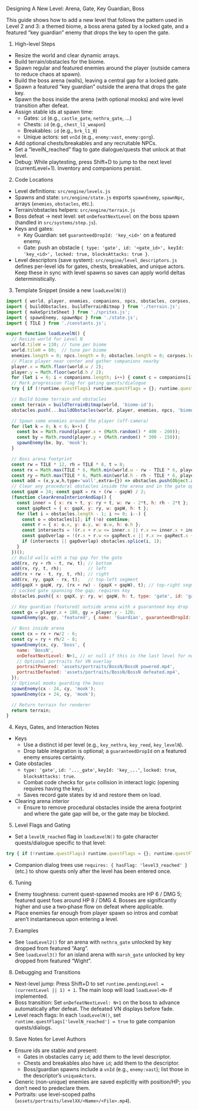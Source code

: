Designing A New Level: Arena, Gate, Key Guardian, Boss

This guide shows how to add a new level that follows the pattern used in Level 2 and 3: a themed biome, a boss arena gated by a locked gate, and a featured “key guardian” enemy that drops the key to open the gate.

1) High-level Steps

- Resize the world and clear dynamic arrays.
- Build terrain/obstacles for the biome.
- Spawn regular and featured enemies around the player (outside camera to reduce chaos at spawn).
- Build the boss arena (walls), leaving a central gap for a locked gate.
- Spawn a featured “key guardian” outside the arena that drops the gate key.
- Spawn the boss inside the arena (with optional mooks) and wire level transition after defeat.
- Assign stable ids at spawn time:
  - Gates: `id` (e.g., `castle_gate`, `nethra_gate`, …)
  - Chests: `id` (e.g., `chest_l1_weapon`)
  - Breakables: `id` (e.g., `brk_l1_0`)
  - Unique actors: set `vnId` (e.g., `enemy:vast`, `enemy:gorg`).
- Add optional chests/breakables and any recruitable NPCs.
- Set a “levelN_reached” flag to gate dialogue/quests that unlock at that level.
 - Debug: While playtesting, press Shift+D to jump to the next level (currentLevel+1). Inventory and companions persist.

2) Code Locations

- Level definitions: `src/engine/levels.js`
- Spawns and state: `src/engine/state.js` exports `spawnEnemy`, `spawnNpc`, arrays (`enemies`, `obstacles`, etc.).
- Terrain/obstacles helpers: `src/engine/terrain.js`
- Boss defeat → next level: set `onDefeatNextLevel` on the boss spawn (handled in `src/systems/step.js`).
- Keys and gates:
  - Key Guardian: set `guaranteedDropId: 'key_<id>'` on a featured enemy.
  - Gate: push an obstacle `{ type: 'gate', id: '<gate_id>', keyId: 'key_<id>', locked: true, blocksAttacks: true }`.
- Level descriptors (save system): `src/engine/level_descriptors.js` defines per-level ids for gates, chests, breakables, and unique actors. Keep these in sync with level spawns so saves can apply world deltas deterministically.

3) Template Snippet (inside a new `loadLevelN()`)

```js
import { world, player, enemies, companions, npcs, obstacles, corpses, stains, floaters, sparkles, runtime } from './state.js';
import { buildObstacles, buildTerrainBitmap } from './terrain.js';
import { makeSpriteSheet } from './sprites.js';
import { spawnEnemy, spawnNpc } from './state.js';
import { TILE } from './constants.js';

export function loadLevelN() {
  // Resize world for Level N
  world.tileW = 130; // tune per biome
  world.tileH = 80;  // tune per biome
  enemies.length = 0; npcs.length = 0; obstacles.length = 0; corpses.length = 0; stains.length = 0; floaters.length = 0; sparkles.length = 0;
  // Place player near center and gather companions nearby
  player.x = Math.floor(world.w / 2);
  player.y = Math.floor(world.h / 2);
  for (let i = 0; i < companions.length; i++) { const c = companions[i]; c.x = player.x + 12 * (i + 1); c.y = player.y + 8 * (i + 1); }
  // Mark progression flag for gating quests/dialogue
  try { if (!runtime.questFlags) runtime.questFlags = {}; runtime.questFlags['levelN_reached'] = true; } catch {}

  // Build biome terrain and obstacles
  const terrain = buildTerrainBitmap(world, 'biome-id');
  obstacles.push(...buildObstacles(world, player, enemies, npcs, 'biome-id'));

  // Spawn some enemies around the player (off-camera)
  for (let k = 0; k < 6; k++) {
    const bx = Math.round(player.x + (Math.random() * 400 - 200));
    const by = Math.round(player.y + (Math.random() * 300 - 150));
    spawnEnemy(bx, by, 'mook');
  }

  // Boss arena footprint
  const rw = TILE * 12, rh = TILE * 8, t = 8;
  const rx = Math.max(TILE * 6, Math.min(world.w - rw - TILE * 6, player.x + 260));
  const ry = Math.max(TILE * 6, Math.min(world.h - rh - TILE * 6, player.y + 160));
  const add = (x,y,w,h,type='wall',extra={}) => obstacles.push(Object.assign({ x, y, w, h, type, blocksAttacks: type==='wall' }, extra));
  // Clear any procedural obstacles inside the arena and in the gate opening
  const gapW = 24; const gapX = rx + (rw - gapW) / 2;
  (function clearArenaInteriorAndGap() {
    const inner = { x: rx + t, y: ry + t, w: rw - 2*t, h: rh - 2*t };
    const gapRect = { x: gapX, y: ry, w: gapW, h: t };
    for (let i = obstacles.length - 1; i >= 0; i--) {
      const o = obstacles[i]; if (!o) continue;
      const r = { x: o.x, y: o.y, w: o.w, h: o.h };
      const intersects = !(r.x + r.w <= inner.x || r.x >= inner.x + inner.w || r.y + r.h <= inner.y || r.y >= inner.y + inner.h);
      const gapOverlap = !(r.x + r.w <= gapRect.x || r.x >= gapRect.x + gapRect.w || r.y + r.h <= gapRect.y || r.y >= gapRect.y + gapRect.h);
      if (intersects || gapOverlap) obstacles.splice(i, 1);
    }
  })();
  // Build walls with a top gap for the gate
  add(rx, ry + rh - t, rw, t); // bottom
  add(rx, ry, t, rh);          // left
  add(rx + rw - t, ry, t, rh); // right
  add(rx, ry, gapX - rx, t);   // top-left segment
  add(gapX + gapW, ry, (rx + rw) - (gapX + gapW), t); // top-right segment
  // Locked gate spanning the gap; requires key
  obstacles.push({ x: gapX, y: ry, w: gapW, h: t, type: 'gate', id: 'gate_levelN', keyId: 'key_levelN', locked: true, blocksAttacks: true });

  // Key guardian (featured) outside arena with a guaranteed key drop
  const gx = player.x + 180, gy = player.y - 120;
  spawnEnemy(gx, gy, 'featured', { name: 'Guardian', guaranteedDropId: 'key_levelN', hp: 12, dmg: 4 });

  // Boss inside arena
  const cx = rx + rw/2 - 6;
  const cy = ry + rh/2 - 8;
  spawnEnemy(cx, cy, 'boss', {
    name: 'BossN',
    onDefeatNextLevel: N+1, // or null if this is the last level for now
    // Optional portraits for VN overlay
    portraitPowered: 'assets/portraits/BossN/BossN powered.mp4',
    portraitDefeated: 'assets/portraits/BossN/BossN defeated.mp4',
  });
  // Optional mooks guarding the boss
  spawnEnemy(cx - 24, cy, 'mook');
  spawnEnemy(cx + 24, cy, 'mook');

  // Return terrain for renderer
  return terrain;
}
```

4) Keys, Gates, and Interaction Notes

- Keys
  - Use a distinct id per level (e.g., `key_nethra`, `key_reed`, `key_levelN`).
  - Drop table integration is optional; a `guaranteedDropId` on a featured enemy ensures certainty.
- Gate obstacles
  - `type: 'gate'`, `id: '..._gate'`, `keyId: 'key_...'`, `locked: true`, `blocksAttacks: true`.
  - Combat code checks for `gate` collision in interact logic (opening requires having the key).
  - Saves record gate states by id and restore them on load.
- Clearing arena interior
  - Ensure to remove procedural obstacles inside the arena footprint and where the gate gap will be, or the gate may be blocked.

5) Level Flags and Gating

- Set a `levelN_reached` flag in `loadLevelN()` to gate character quests/dialogue specific to that level:

```js
try { if (!runtime.questFlags) runtime.questFlags = {}; runtime.questFlags['levelN_reached'] = true; } catch {}
```

- Companion dialog trees use `requires: { hasFlag: 'level3_reached' }` (etc.) to show quests only after the level has been entered once.

6) Tuning

- Enemy toughness: current quest-spawned mooks are HP 6 / DMG 5; featured quest foes around HP 8 / DMG 4. Bosses are significantly higher and use a two‑phase flow on defeat where applicable.
- Place enemies far enough from player spawn so intros and combat aren’t instantaneous upon entering a level.

7) Examples

- See `loadLevel2()` for an arena with `nethra_gate` unlocked by key dropped from featured “Aarg”.
- See `loadLevel3()` for an island arena with `marsh_gate` unlocked by key dropped from featured “Wight”.

8) Debugging and Transitions

- Next-level jump: Press Shift+D to set `runtime.pendingLevel = (currentLevel || 1) + 1`. The main loop will load `loadLevel<N>` if implemented.
- Boss transition: Set `onDefeatNextLevel: N+1` on the boss to advance automatically after defeat. The defeated VN displays before fade.
- Level reach flags: In each `loadLevelN()`, set `runtime.questFlags['levelN_reached'] = true` to gate companion quests/dialogs.

9) Save Notes for Level Authors
- Ensure ids are stable and present:
  - Gates in obstacles carry `id`; add them to the level descriptor.
  - Chests and breakables also have `id`; add them to the descriptor.
  - Boss/guardian spawns include a `vnId` (e.g., `enemy:vast`); list those in the descriptor’s `uniqueActors`.
- Generic (non-unique) enemies are saved explicitly with position/HP; you don’t need to predeclare them.
- Portraits: use level-scoped paths (`assets/portraits/levelXX/<Name>/<File>.mp4`).
